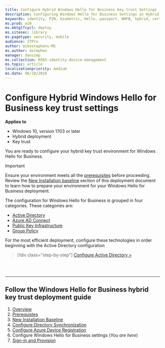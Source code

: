 ```yaml
---
title: Configure Hybrid Windows Hello for Business key trust Settings (Windows Hello for Business)
description: Configuring Windows Hello for Business Settings in Hybrid deployment
keywords: identity, PIN, biometric, Hello, passport, WHFB, hybrid, certificate-trust
ms.prod: w10
ms.mktglfcycl: deploy
ms.sitesec: library
ms.pagetype: security, mobile
audience: ITPro
author: mikestephens-MS
ms.author: mstephen
manager: dansimp
ms.collection: M365-identity-device-management
ms.topic: article
localizationpriority: medium
ms.date: 08/19/2018
---
```

# Configure Hybrid Windows Hello for Business key trust settings

**Applies to**
-   Windows 10, version 1703 or later
-   Hybrid deployment
-   Key trust

 
You are ready to configure your hybrid key trust environment for Windows Hello for Business.
  
> [!IMPORTANT]
> Ensure your environment meets all the [prerequisites](hello-hybrid-key-trust-prereqs.md) before proceeding. Review the [New Installation baseline](hello-hybrid-key-new-install.md) section of this deployment document to learn how to prepare your environment for your Windows Hello for Business deployment.  

The configuration for Windows Hello for Business is grouped in four categories.  These categories are: 
* [Active Directory](hello-hybrid-key-whfb-settings-ad.md)
* [Azure AD Connect](hello-hybrid-key-whfb-settings-dir-sync.md)
* [Public Key Infrastructure](hello-hybrid-key-whfb-settings-pki.md)
* [Group Policy](hello-hybrid-key-whfb-settings-policy.md)

For the most efficient deployment, configure these technologies in order beginning with the Active Directory configuration

> [!div class="step-by-step"]
[Configure Active Directory >](hello-hybrid-key-whfb-settings-ad.md)

<br><br>

<hr>

## Follow the Windows Hello for Business hybrid key trust deployment guide
1. [Overview](hello-hybrid-cert-trust.md)
2. [Prerequistes](hello-hybrid-key-trust-prereqs.md)
3. [New Installation Baseline](hello-hybrid-key-new-install.md)
4. [Configure Directory Synchronization](hello-hybrid-key-trust-dirsync.md)
5. [Configure Azure Device Registration](hello-hybrid-key-trust-devreg.md)
6. Configure Windows Hello for Business settings (*You are here*)
7. [Sign-in and Provision](hello-hybrid-key-whfb-provision.md)
